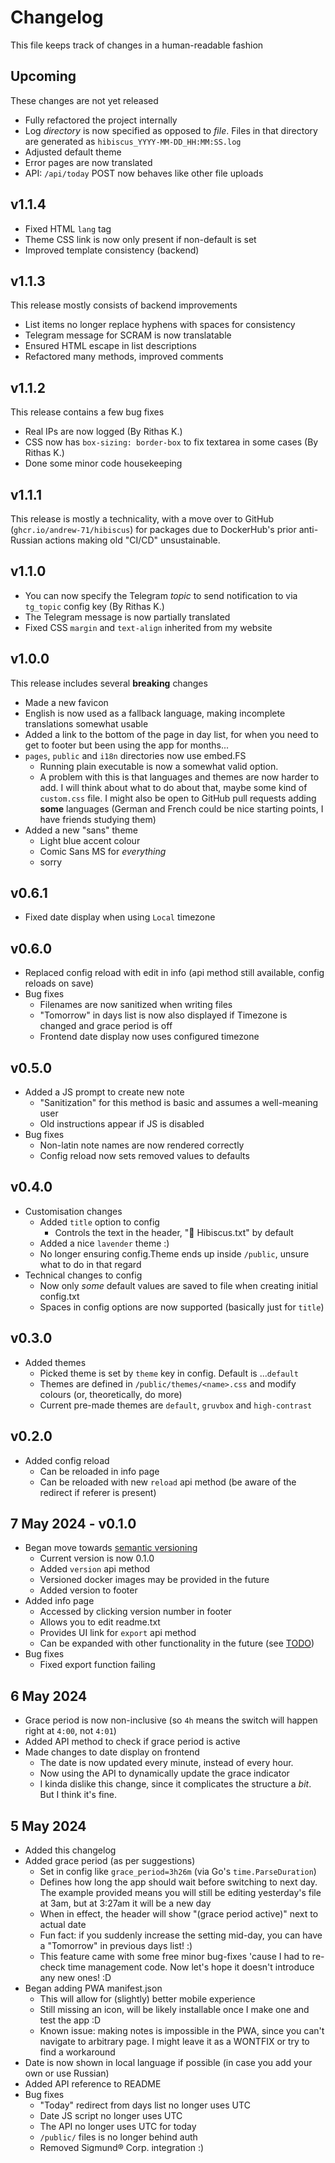 # Changelog
This file keeps track of changes in a human-readable fashion

## Upcoming

These changes are not yet released

* Fully refactored the project internally
* Log *directory* is now specified as opposed to *file*.
Files in that directory are generated as `hibiscus_YYYY-MM-DD_HH:MM:SS.log`
* Adjusted default theme
* Error pages are now translated
* API: `/api/today` POST now behaves like other file uploads

## v1.1.4

* Fixed HTML `lang` tag
* Theme CSS link is now only present if non-default is set
* Improved template consistency (backend)

## v1.1.3

This release mostly consists of backend improvements
* List items no longer replace hyphens with spaces for consistency
* Telegram message for SCRAM is now translatable
* Ensured HTML escape in list descriptions
* Refactored many methods, improved comments

## v1.1.2

This release contains a few bug fixes
* Real IPs are now logged (By Rithas K.)
* CSS now has `box-sizing: border-box` to fix textarea in some cases (By Rithas K.)
* Done some minor code housekeeping 

## v1.1.1

This release is mostly a technicality, with a move over to GitHub (`ghcr.io/andrew-71/hibiscus`) for packages due to DockerHub's prior anti-Russian actions making old "CI/CD" unsustainable.

## v1.1.0

* You can now specify the Telegram *topic* to send notification to via `tg_topic` config key (By Rithas K.)
* The Telegram message is now partially translated
* Fixed CSS `margin` and `text-align` inherited from my website

## v1.0.0

This release includes several **breaking** changes
* Made a new favicon
* English is now used as a fallback language, making incomplete translations somewhat usable
* Added a link to the bottom of the page in day list, for when you need to get to footer but been using the app for months...
* `pages`, `public` and `i18n` directories now use embed.FS
  * Running plain executable is now a somewhat valid option.
  * A problem with this is that languages and themes are now harder to add. I will think about what to do about that, maybe some kind of `custom.css` file.
  I might also be open to GitHub pull requests adding **some** languages (German and French could be nice starting points, I have friends studying them)
* Added a new "sans" theme
  * Light blue accent colour
  * Comic Sans MS for *everything*
  * sorry

## v0.6.1

* Fixed date display when using `Local` timezone

## v0.6.0

* Replaced config reload with edit in info (api method still available, config reloads on save)
* Bug fixes
  * Filenames are now sanitized when writing files
  * "Tomorrow" in days list is now also displayed if Timezone is changed and grace period is off
  * Frontend date display now uses configured timezone

## v0.5.0

* Added a JS prompt to create new note
  * "Sanitization" for this method is basic and assumes a well-meaning user
  * Old instructions appear if JS is disabled
* Bug fixes
  * Non-latin note names are now rendered correctly
  * Config reload now sets removed values to defaults

## v0.4.0

* Customisation changes
  * Added `title` option to config
    * Controls the text in the header, "🌺 Hibiscus.txt" by default
  * Added a nice `lavender` theme :)
  * No longer ensuring config.Theme ends up inside `/public`, unsure what to do in that regard
* Technical changes to config
  * Now only *some* default values are saved to file when creating initial config.txt
  * Spaces in config options are now supported (basically just for `title`)

## v0.3.0

* Added themes
  * Picked theme is set by `theme` key in config. Default is ...`default`
  * Themes are defined in `/public/themes/<name>.css` and modify colours (or, theoretically, do more)
  * Current pre-made themes are `default`, `gruvbox` and `high-contrast`

## v0.2.0

* Added config reload
  * Can be reloaded in info page
  * Can be reloaded with new `reload` api method (be aware of the redirect if referer is present)

## 7 May 2024 - v0.1.0

* Began move towards [semantic versioning](https://semver.org/)
  * Current version is now 0.1.0
  * Added `version` api method
  * Versioned docker images may be provided in the future
  * Added version to footer
* Added info page
  * Accessed by clicking version number in footer
  * Allows you to edit readme.txt
  * Provides UI link for `export` api method
  * Can be expanded with other functionality in the future (see [TODO](./TODO.md))
* Bug fixes
  * Fixed export function failing

## 6 May 2024

* Grace period is now non-inclusive (so `4h` means the switch will happen right at `4:00`, not `4:01`)
* Added API method to check if grace period is active
* Made changes to date display on frontend
  * The date is now updated every minute, instead of every hour.
  * Now using the API to dynamically update the grace indicator
  * I kinda dislike this change, since it complicates the structure a *bit*.
  But I think it's fine.

## 5 May 2024

* Added this changelog
* Added grace period (as per suggestions)
  * Set in config like `grace_period=3h26m` (via Go's `time.ParseDuration`)
  * Defines how long the app should wait before switching to next day.
  The example provided means you will still be editing yesterday's file at 3am, but at 3:27am it will be a new day
  * When in effect, the header will show "(grace period active)" next to actual date
  * Fun fact: if you suddenly increase the setting mid-day, you can have a "Tomorrow" in previous days list! :)
  * This feature came with some free minor bug-fixes 'cause I had to re-check time management code.
  Now let's hope it doesn't introduce any new ones! :D
* Began adding PWA manifest.json
  * This will allow for (slightly) better mobile experience
  * Still missing an icon, will be likely installable once I make one and test the app :D
  * Known issue: making notes is impossible in the PWA, since you can't navigate to arbitrary page. 
  I might leave it as a WONTFIX or try to find a workaround
* Date is now shown in local language if possible (in case you add your own or use Russian)
* Added API reference to README
* Bug fixes
  * "Today" redirect from days list no longer uses UTC
  * Date JS script no longer uses UTC
  * The API no longer uses UTC for today
  * `/public/` files is no longer behind auth
  * Removed Sigmund® Corp. integration :)